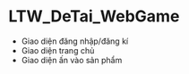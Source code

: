 # LTW_DeTai_WebGame
- Giao diện đăng nhập/đăng kí
- Giao diện trang chủ
- Giao diện ấn vào sản phẩm
